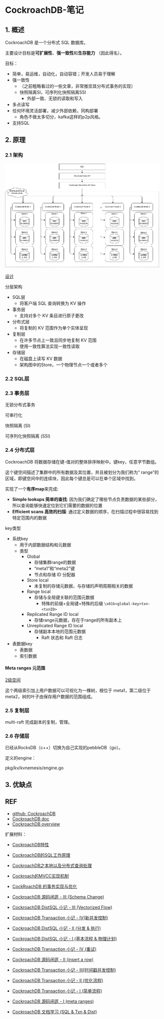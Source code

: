 # CockroachDB-笔记

## 1. 概述

CockroachDB 是一个分布式 SQL 数据库。

主要设计目标是**可扩展性**、**强一致性**和**生存能力** （因此得名）。



目标：

- 简单，易运维，自动化，自动容错；开发人员易于理解
- 强一致性
  - （之前粗略看过的一些文章，非常推崇其分布式事务的实现）
  - 快照隔离SI，可序列化快照隔离SSI
    - 外部一致、无锁的读取和写入
- 多点读写
- 任何环境灵活部署，减少外部依赖，同构部署
  - 角色不做太多切分，kafka这样的p2p风格。
- 支持SQL



## 2. 原理

### 2.1 架构

![](CockroachDB笔记图片/architecture.png)

[设计](https://github.com/cockroachdb/cockroach/blob/master/docs/design.md)

分层架构

- SQL层
  - 将客户端 SQL 查询转换为 KV 操作
- 事务层
  - 支持对多个 KV 条目进行原子更改
- 分布式层
  - 将复制的 KV 范围作为单个实体呈现
- 复制层
  - 在许多节点上一致且同步地复制 KV 范围
  - 使用一致性算法实现一致性读取
- 存储层
  - 在磁盘上读写 KV 数据
  - 架构图中的Store，一个物理节点一个或者多个



### 2.2 SQL层

### 2.3 事务层

无锁分布式事务

可串行化

快照隔离 (SI) 

可序列化快照隔离 (SSI) 



### 2.4 分布式层

CockroachDB 将数据存储在键-值对的整体排序映射中。键key，任意字节数组。

这个键空间描述了集群中的所有数据及其位置，并且被划分为我们称为“ range”的区域，即键空间中的连续块，因此每个键总是可以在单个区域中找到。

实现了一个**有序map**来完成:

- **Simple lookups 简单的查找**: 因为我们确定了哪些节点负责数据的某些部分，所以查询能够快速定位到它们需要的数据的位置
- **Efficient scans 高效的扫描**: 通过定义数据的顺序，在扫描过程中很容易找到特定范围内的数据



key类型

- 系统key
  - 用于内部数据结构和元数据
  - 类型
    - Global
      - 存储集群range的数据
      - “meta1”和“meta2”键
      - 节点和存储 ID 分配器
    - Store local
      - 未复制的存储元数据，与存储的声明周期相关的数据
    - Range local
      - 存储与全局键关联的范围元数据
        - 特殊的前缀+全局键+特殊的后缀 `\x01k<global-key>txn-<txnID>`
    - Replicated Range ID local
      - 存储range元数据，存在于range的所有副本上
    - Unreplicated Range ID local
      - 存储副本本地的范围元数据
        - Raft 状态和 Raft 日志
- 表数据key
  - 表数据
  - 索引数据



#### Meta ranges 元范围

[2级空间](https://www.cockroachlabs.com/docs/v21.1/architecture/distribution-layer.html)

这个两级索引加上用户数据可以可视化为一棵树，根位于 meta1，第二级位于 meta2，树的叶子由保存用户数据的范围组成。





### 2.5 复制层

multi-raft 完成副本的复制，管理。

### 2.6 存储层

已经从RocksDB（c++）切换为自己实现的pebbleDB（go）。

定义的engine：

pkg/kv/kvnemesis/engine.go





## 3. 优缺点



## REF

- [github: CockroachDB](https://github.com/cockroachdb/cockroach)
- [CockroachDB doc](https://www.cockroachlabs.com/docs/)
- [CockroachDB  overview](https://www.cockroachlabs.com/docs/stable/architecture/overview.html)

扩展材料：

- [CockroachDB特性](https://zhuanlan.zhihu.com/p/190197543) 

- [CockroachDB的SQL工作原理](https://zhuanlan.zhihu.com/p/150562326) 
- [CockroachDB之本地以及分布式查询处理](https://zhuanlan.zhihu.com/p/139191683) 
- [Cockroach的MVCC实现机制](https://zhuanlan.zhihu.com/p/85996983) 
- [CockRoachDB 的事务实现与优化](https://zhuanlan.zhihu.com/p/394547522) 
- [CockroachDB 源码闲逛 - III (Schema Change)](https://zhuanlan.zhihu.com/p/336683597) 
- [CockroachDB DistSQL 小记 - III (Vectorized Flow)](https://zhuanlan.zhihu.com/p/149736332) 
- [CockroachDB Transaction 小记 - IV(新并发控制)](https://zhuanlan.zhihu.com/p/139551710) 
- [CockroachDB DistSQL 小记 - II (分发 & 执行)](https://zhuanlan.zhihu.com/p/111552614) 
- [CockroachDB DistSQL 小记 - I (基本流程 & 物理计划)](https://zhuanlan.zhihu.com/p/103541226) 
- [CockroachDB Transaction 小记 - IV (重试)](https://zhuanlan.zhihu.com/p/102368271) 
- [CockroachDB 源码闲逛 - II (insert a row)](https://zhuanlan.zhihu.com/p/73448057) 
- [CockroachDB Transaction 小记 - III(时间戳并发控制)](https://zhuanlan.zhihu.com/p/98626684) 
- [CockroachDB Transaction 小记 - II (优化流程)](https://zhuanlan.zhihu.com/p/89915479) 
- [CockroachDB Transaction 小记 - I (简单流程)](https://zhuanlan.zhihu.com/p/85001198) 
- [CockroachDB 源码闲逛 - I (meta ranges)](https://zhuanlan.zhihu.com/p/75452389) 
- [CockroachDB 文档学习 (SQL & Txn & Dist)](https://zhuanlan.zhihu.com/p/72467962) 
